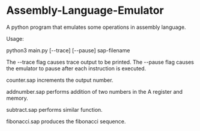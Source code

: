 # Assembly-Language-Emulator

A python program that emulates some operations in assembly language.

Usage:
  
  python3 main.py [--trace] [--pause] sap-filename

The --trace flag causes trace output to be printed.
The --pause flag causes the emulator to pause after each instruction is executed.

counter.sap increments the output number.

addnumber.sap performs addition of two numbers in the A register and memory.

subtract.sap performs similar function.

fibonacci.sap produces the fibonacci sequence.
